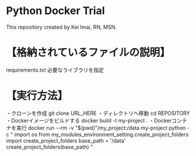 # Python Docker Trial
This repository created by Kei Imai, RN, MSN.

# 【格納されているファイルの説明】
requirements.txt
必要なライブラリを指定

# 【実行方法】
・クローンを作成
git clone URL_HERE
・ディレクトリへ移動
cd REPOSITORY
・Dockerイメージをビルドする
docker build -t my-project .
・Dockerコンテナを実行
docker run --rm -v "$(pwd)"/my_project:/data my-project python -c "
import os
from my_modules_environment_setting.create_project_folders import create_project_folders
base_path = '/data'
create_project_folders(base_path)
"
